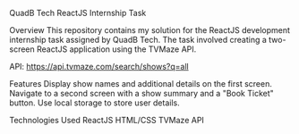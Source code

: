 QuadB Tech ReactJS Internship Task

Overview
This repository contains my solution for the ReactJS development internship task assigned by QuadB Tech. The task involved creating a two-screen ReactJS application using the TVMaze API.

API: https://api.tvmaze.com/search/shows?q=all

Features
Display show names and additional details on the first screen.
Navigate to a second screen with a show summary and a "Book Ticket" button.
Use local storage to store user details.

Technologies Used
ReactJS
HTML/CSS
TVMaze API
